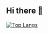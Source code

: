 ## Hi there 👋

<!--
**Rascal0902/Rascal0902** is a ✨ _special_ ✨ repository because its `README.md` (this file) appears on your GitHub profile.

Here are some ideas to get you started:

- 🔭 I’m currently working on ...
- 🌱 I’m currently learning ...
- 👯 I’m looking to collaborate on ...
- 🤔 I’m looking for help with ...
- 💬 Ask me about ...
- 📫 How to reach me: ...
- 😄 Pronouns: ...
- ⚡ Fun fact: ...
-->

﻿[![Top Langs](https://github-readme-stats.vercel.app/api/top-langs/?username=Rascal0902&langs_count=30&layout=compact&theme=dark)](https://github.com/Rascal0902/Rascal0902)
